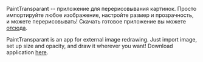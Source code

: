 ﻿PaintTransparant -- приложение для перерисовывания картинок. Просто импортируйте любое изображение, настройте размер и прозрачность, и можете перерисовывать!
Скачать готовое приложение вы можете <a href="https://github.com/lancaxor/PaintTransparant/blob/master/PaingTransparant/bin/Release/PaingTransparant.exe">отсюда</a>.

PaintTransparant is an app for external image redrawing. Just import image, set up size and opacity, and draw it wherever you want!
Download application <a href="https://github.com/lancaxor/PaintTransparant/blob/master/PaingTransparant/bin/Release/PaingTransparant.exe">here</a>.